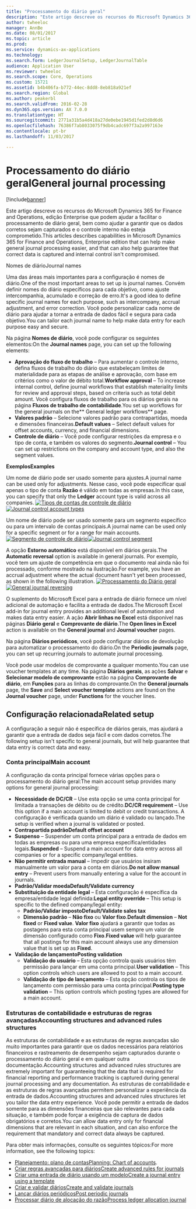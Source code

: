 ```yaml
---
title: "Processamento do diário geral"
description: "Este artigo descreve os recursos do Microsoft Dynamics 365 for Finance and Operations, edição Enterprise que podem ajudar a facilitar o processamento de diário geral, bem como ajudar a garantir que os dados corretos sejam capturados e o controle interno não esteja comprometido."
author: twheeloc
manager: AnnBe
ms.date: 08/01/2017
ms.topic: article
ms.prod: 
ms.service: dynamics-ax-applications
ms.technology: 
ms.search.form: LedgerJournalSetup, LedgerJournalTable
audience: Application User
ms.reviewer: twheeloc
ms.search.scope: Core, Operations
ms.custom: 15721
ms.assetid: b4b406fa-b772-44ec-8dd8-8eb818a921ef
ms.search.region: Global
ms.author: peakerbl
ms.search.validFrom: 2016-02-28
ms.dyn365.ops.version: AX 7.0.0
ms.translationtype: HT
ms.sourcegitcommit: 2771a31b5a4d418a27de0ebe1945d1fed2d8d6d6
ms.openlocfilehash: 76386f7ab8033075f9db4cadc697f3a2a997163e
ms.contentlocale: pt-br
ms.lasthandoff: 11/03/2017

---
```


# <a name="general-journal-processing"></a><span data-ttu-id="ee562-103">Processamento do diário geral</span><span class="sxs-lookup"><span data-stu-id="ee562-103">General journal processing</span></span>

[!include[banner](../includes/banner.md)]


<span data-ttu-id="ee562-104">Este artigo descreve os recursos do Microsoft Dynamics 365 for Finance and Operations, edição Enterprise que podem ajudar a facilitar o processamento de diário geral, bem como ajudar a garantir que os dados corretos sejam capturados e o controle interno não esteja comprometido.</span><span class="sxs-lookup"><span data-stu-id="ee562-104">This articles describes capabilities in Microsoft Dynamics 365 for Finance and Operations, Enterprise edition that can help make general journal processing easier, and that can also help guarantee that correct data is captured and internal control isn't compromised.</span></span>  

<span data-ttu-id="ee562-105">Nomes de diário</span><span class="sxs-lookup"><span data-stu-id="ee562-105">Journal names</span></span>

<span data-ttu-id="ee562-106">Uma das áreas mais importantes para a configuração é nomes de diário.</span><span class="sxs-lookup"><span data-stu-id="ee562-106">One of the most important areas to set up is journal names.</span></span> <span data-ttu-id="ee562-107">Convém definir nomes do diário específicos para cada objetivo, como ajuste intercompanhia, acumulado e correção de erro.</span><span class="sxs-lookup"><span data-stu-id="ee562-107">It's a good idea to define specific journal names for each purpose, such as intercompany, accrual adjustment, and error correction.</span></span> <span data-ttu-id="ee562-108">Você pode personalizar cada nome de diário para ajudar a tornar a entrada de dados fácil e segura para cada objetivo.</span><span class="sxs-lookup"><span data-stu-id="ee562-108">You can tailor each journal name to help make data entry for each purpose easy and secure.</span></span> 

<span data-ttu-id="ee562-109">Na página **Nomes de diário**, você pode configurar os seguintes elementos:</span><span class="sxs-lookup"><span data-stu-id="ee562-109">On the **Journal names** page, you can set up the following elements:</span></span>

-   <span data-ttu-id="ee562-110">**Aprovação do fluxo de trabalho** – Para aumentar o controle interno, defina fluxos de trabalho do diário que estabeleçam limites de materialidade para as etapas de análise e aprovação, com base em critérios como o valor de débito total.</span><span class="sxs-lookup"><span data-stu-id="ee562-110">**Workflow approval** – To increase internal control, define journal workflows that establish materiality limits for review and approval steps, based on criteria such as total debit amount.</span></span> <span data-ttu-id="ee562-111">Você configura fluxos de trabalho para os diários gerais na página **Fluxos de trabalho de contabilidade**.</span><span class="sxs-lookup"><span data-stu-id="ee562-111">You set up workflows for the general journals on the** General ledger workflows** page.</span></span>
-   <span data-ttu-id="ee562-112">**Valores padrão** – Selecione valores padrão para contrapartidas, moeda e dimensões financeiras.</span><span class="sxs-lookup"><span data-stu-id="ee562-112">**Default values** – Select default values for offset accounts, currency, and financial dimensions.</span></span>
-   <span data-ttu-id="ee562-113">**Controle de diário** – Você pode configurar restrições da empresa e o tipo de conta, e também os valores do segmento.</span><span class="sxs-lookup"><span data-stu-id="ee562-113">**Journal control** – You can set up restrictions on the company and account type, and also the segment values.</span></span> 

<span data-ttu-id="ee562-114">**Exemplos**</span><span class="sxs-lookup"><span data-stu-id="ee562-114">**Examples**</span></span>

<span data-ttu-id="ee562-115">Um nome de diário pode ser usado somente para ajustes.</span><span class="sxs-lookup"><span data-stu-id="ee562-115">A journal name can be used only for adjustments.</span></span> <span data-ttu-id="ee562-116">Nesse caso, você pode especificar qual apenas o tipo de conta **Razão** é válido em todas as empresas.</span><span class="sxs-lookup"><span data-stu-id="ee562-116">In this case, you can specify that only the **Ledger** account type is valid across all companies.</span></span> <span data-ttu-id="ee562-117">[![Tipos de contas de controle de diário](./media/journal-control-account-types1.png)](./media/journal-control-account-types1.png)</span><span class="sxs-lookup"><span data-stu-id="ee562-117">[![Journal control account types](./media/journal-control-account-types1.png)](./media/journal-control-account-types1.png)</span></span>

<span data-ttu-id="ee562-118">Um nome de diário pode ser usado somente para um segmento específico ou para um intervalo de contas principais.</span><span class="sxs-lookup"><span data-stu-id="ee562-118">A journal name can be used only for a specific segment or for a range for main accounts.</span></span> <span data-ttu-id="ee562-119">[![Segmento de controle de diário](./media/journal-control-segment1.png)](./media/journal-control-segment1.png)</span><span class="sxs-lookup"><span data-stu-id="ee562-119">[![Journal control segment](./media/journal-control-segment1.png)](./media/journal-control-segment1.png)</span></span>

<span data-ttu-id="ee562-120">A opção **Estorno automático** está disponível em diários gerais.</span><span class="sxs-lookup"><span data-stu-id="ee562-120">The **Automatic reversal** option is available in general journals.</span></span> <span data-ttu-id="ee562-121">Por exemplo, você tem um ajuste de competência em que o documento real ainda não foi processado, conforme mostrado na ilustração.</span><span class="sxs-lookup"><span data-stu-id="ee562-121">For example, you have an accrual adjustment where the actual document hasn't yet been processed, as shown in the following illustration.</span></span>
<span data-ttu-id="ee562-122">[![Processamento do Diário geral](./media/general-journal-reversing1.png)](./media/general-journal-reversing1.png)</span><span class="sxs-lookup"><span data-stu-id="ee562-122">[![General journal reversing](./media/general-journal-reversing1.png)](./media/general-journal-reversing1.png)</span></span> 

<span data-ttu-id="ee562-123">O suplemento do Microsoft Excel para a entrada de diário fornece um nível adicional de automação e facilita a entrada de dados.</span><span class="sxs-lookup"><span data-stu-id="ee562-123">The Microsoft Excel add-in for journal entry provides an additional level of automation and makes data entry easier.</span></span> <span data-ttu-id="ee562-124">A ação **Abrir linhas no Excel** está disponível nas páginas **Diário geral** e **Comprovante de diário**.</span><span class="sxs-lookup"><span data-stu-id="ee562-124">The **Open lines in Excel** action is available on the **General journal** and **Journal voucher** pages.</span></span> 

<span data-ttu-id="ee562-125">Na página **Diários periódicos**, você pode configurar diários de devolução para automatizar o processamento do diário.</span><span class="sxs-lookup"><span data-stu-id="ee562-125">On the **Periodic journals** page, you can set up recurring journals to automate journal processing.</span></span> 

<span data-ttu-id="ee562-126">Você pode usar modelos de comprovante a qualquer momento.</span><span class="sxs-lookup"><span data-stu-id="ee562-126">You can use voucher templates at any time.</span></span> <span data-ttu-id="ee562-127">Na página **Diários gerais**, as ações **Salvar** e **Selecionar modelo de comprovante** estão na página **Comprovante de diário**, em **Funções** para as linhas do comprovante.</span><span class="sxs-lookup"><span data-stu-id="ee562-127">On the **General journals** page, the **Save** and **Select voucher template** actions are found on the **Journal voucher** page, under **Functions** for the voucher lines.</span></span>

## <a name="related-setup"></a><span data-ttu-id="ee562-128">Configuração relacionada</span><span class="sxs-lookup"><span data-stu-id="ee562-128">Related setup</span></span>
<span data-ttu-id="ee562-129">A configuração a seguir não é específica de diários gerais, mas ajudará a garantir que a entrada de dados seja fácil e com dados corretos.</span><span class="sxs-lookup"><span data-stu-id="ee562-129">The following setup isn't specific to general journals, but will help guarantee that data entry is correct data and easy.</span></span>

### <a name="main-account"></a><span data-ttu-id="ee562-130">Conta principal</span><span class="sxs-lookup"><span data-stu-id="ee562-130">Main account</span></span>

<span data-ttu-id="ee562-131">A configuração da conta principal fornece várias opções para o processamento do diário geral:</span><span class="sxs-lookup"><span data-stu-id="ee562-131">The main account setup provides many options for general journal processing:</span></span>

-   <span data-ttu-id="ee562-132">**Necessidade de DC/CR** – Use esta opção se uma conta principal for limitada a transações de débito ou de crédito.</span><span class="sxs-lookup"><span data-stu-id="ee562-132">**DC/CR requirement** – Use this option if a main account is limited to debit or credit transactions.</span></span> <span data-ttu-id="ee562-133">A configuração é verificada quando um diário é validado ou lançado.</span><span class="sxs-lookup"><span data-stu-id="ee562-133">The setup is verified when a journal is validated or posted.</span></span>
-   <span data-ttu-id="ee562-134">**Contrapartida padrão**</span><span class="sxs-lookup"><span data-stu-id="ee562-134">**Default offset account**</span></span>
-   <span data-ttu-id="ee562-135">**Suspenso** – Suspender um conta principal para a entrada de dados em todas as empresas ou para uma empresa específica/entidades legais.</span><span class="sxs-lookup"><span data-stu-id="ee562-135">**Suspended** – Suspend a main account for data entry across all companies or for a specific company/legal entities.</span></span>
-   <span data-ttu-id="ee562-136">**Não permitir entrada manual** – Impedir que usuários insiram manualmente um valor para a conta em diários.</span><span class="sxs-lookup"><span data-stu-id="ee562-136">**Do not allow manual entry** – Prevent users from manually entering a value for the account in journals.</span></span>
-   <span data-ttu-id="ee562-137">**Padrão/Validar moeda**</span><span class="sxs-lookup"><span data-stu-id="ee562-137">**Default/Validate currency**</span></span>
-   <span data-ttu-id="ee562-138">**Substituição da entidade legal** – Esta configuração é específica da empresa/entidade legal definida:</span><span class="sxs-lookup"><span data-stu-id="ee562-138">**Legal entity override** – This setup is specific to the defined company/legal entity:</span></span>
    -   <span data-ttu-id="ee562-139">**Padrão/Validar imposto**</span><span class="sxs-lookup"><span data-stu-id="ee562-139">**Default/Validate sales tax**</span></span>
    -   <span data-ttu-id="ee562-140">**Dimensão padrão** – **Não fixo** ou **Valor fixo**.</span><span class="sxs-lookup"><span data-stu-id="ee562-140">**Default dimension** – **Not fixed** or **Fixed value**.</span></span> <span data-ttu-id="ee562-141">**Valor fixo** ajudará a garantir que todas as postagens para esta conta principal usem sempre um valor de dimensão configurado como **Fixo**.</span><span class="sxs-lookup"><span data-stu-id="ee562-141">**Fixed value** will help guarantee that all postings for this main account always use any dimension value that is set up as **Fixed**.</span></span>
-   <span data-ttu-id="ee562-142">**Validação de lançamento**</span><span class="sxs-lookup"><span data-stu-id="ee562-142">**Posting validation**</span></span>
    -   <span data-ttu-id="ee562-143">**Validação do usuário** – Esta opção controla quais usuários têm permissão para lançar em uma conta principal.</span><span class="sxs-lookup"><span data-stu-id="ee562-143">**User validation** – This option controls which users are allowed to post to a main account.</span></span>
    -   <span data-ttu-id="ee562-144">**Validação de tipo de lançamento** – Esta opção controla os tipos de lançamento com permissão para uma conta principal.</span><span class="sxs-lookup"><span data-stu-id="ee562-144">**Posting type validation** – This option controls which posting types are allowed for a main account.</span></span>

### <a name="accounting-structures-and-advanced-rules-structures"></a><span data-ttu-id="ee562-145">Estruturas de contabilidade e estruturas de regras avançadas</span><span class="sxs-lookup"><span data-stu-id="ee562-145">Accounting structures and advanced rules structures</span></span>

<span data-ttu-id="ee562-146">As estruturas de contabilidade e as estruturas de regras avançadas são muito importantes para garantir que os dados necessários para relatórios financeiros e rastreamento de desempenho sejam capturados durante o processamento do diário geral e em qualquer outra documentação.</span><span class="sxs-lookup"><span data-stu-id="ee562-146">Accounting structures and advanced rules structures are extremely important for guaranteeing that the data that is required for financial reporting and performance tracking is captured during general journal processing and any documentation.</span></span> <span data-ttu-id="ee562-147">As estruturas de contabilidade e as estruturas de regras avançadas permitem personalizar a experiência da entrada de dados.</span><span class="sxs-lookup"><span data-stu-id="ee562-147">Accounting structures and advanced rules structures let you tailor the data entry experience.</span></span> <span data-ttu-id="ee562-148">Você pode permitir a entrada de dados somente para as dimensões financeiras que são relevantes para cada situação, e também pode forçar a exigência de captura de dados obrigatórios e corretos.</span><span class="sxs-lookup"><span data-stu-id="ee562-148">You can allow data entry only for financial dimensions that are relevant in each situation, and can also enforce the requirement that mandatory and correct data always be captured.</span></span>

<span data-ttu-id="ee562-149">Para obter mais informações, consulte os seguintes tópicos:</span><span class="sxs-lookup"><span data-stu-id="ee562-149">For more information, see the following topics:</span></span>
- <span data-ttu-id="ee562-150">[Planejamento: plano de contas](plan-chart-of-accounts.md)</span><span class="sxs-lookup"><span data-stu-id="ee562-150">[Planning: Chart of accounts](plan-chart-of-accounts.md).</span></span> 
- [<span data-ttu-id="ee562-151">Criar regras avançadas para diários</span><span class="sxs-lookup"><span data-stu-id="ee562-151">Create advanced rules for journals</span></span>](tasks/create-advanced-rules-journals.md)
- [<span data-ttu-id="ee562-152">Criar uma entrada de diário usando um modelo</span><span class="sxs-lookup"><span data-stu-id="ee562-152">Create a journal entry using a template</span></span>](tasks/create-journal-entry-template.md)
- [<span data-ttu-id="ee562-153">Criar e validar diários</span><span class="sxs-lookup"><span data-stu-id="ee562-153">Create and validate journals</span></span>](tasks/create-validate-journals.md)
- [<span data-ttu-id="ee562-154">Lançar diários periódicos</span><span class="sxs-lookup"><span data-stu-id="ee562-154">Post periodic journals</span></span>](tasks/post-periodic-journals.md)
- [<span data-ttu-id="ee562-155">Processar diário de alocação do razão</span><span class="sxs-lookup"><span data-stu-id="ee562-155">Process ledger allocation journal</span></span>](tasks/process-ledger-allocation-journal.md)



